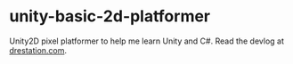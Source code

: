 # unity-basic-2d-platformer
Unity2D pixel platformer to help me learn Unity and C#. Read the devlog at [drestation.com](https://drestation.com/posts/2022-05-21-learning-unity-2d/).
